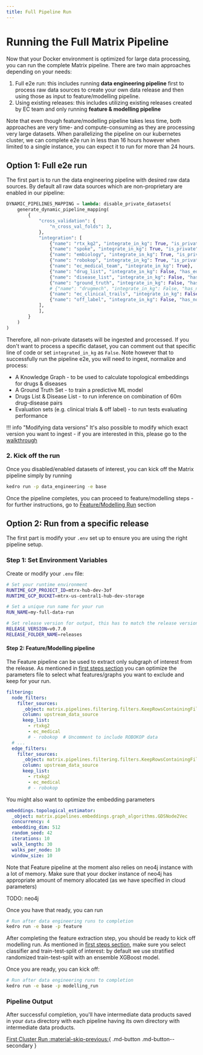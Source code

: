 ```yaml
---
title: Full Pipeline Run
---
```


# Running the Full Matrix Pipeline

Now that your Docker environment is optimized for large data processing, you can run the complete Matrix pipeline. There are two main approaches depending on your needs:

1. Full e2e run: this includes running **data engineering pipeline** first to process raw data sources to create your own data release and then using those as input to feature/modelling pipeline.
2. Using existing releases: this includes utilizing existing releases created by EC team and only running **feature & modelling pipeline**

Note that even though feature/modelling pipeline takes less time, both approaches are very time- and compute-consuming as they are processing very large datasets. When parallelizing the pipeline on our kubernetes cluster, we can complete e2e run in less than 16 hours however when limited to a single instance, you can expect it to run for more than 24 hours.

## Option 1: Full e2e run

The first part is to run the data engineering pipeline with desired raw data sources. By default all raw data sources which are non-proprietary are enabled in our pipeline:

```python 
DYNAMIC_PIPELINES_MAPPING = lambda: disable_private_datasets(
    generate_dynamic_pipeline_mapping(
        {
            "cross_validation": {
                "n_cross_val_folds": 3,
            },
            "integration": [
                {"name": "rtx_kg2", "integrate_in_kg": True, "is_private": False},
                {"name": "spoke", "integrate_in_kg": True, "is_private": True}, # NOTE: will only be ingested by users who are part of matrix project & have granted access to proprietary datasets
                {"name": "embiology", "integrate_in_kg": True, "is_private": True}, # NOTE: will only be ingested by users who are part of matrix project & have granted access to proprietary datasets
                {"name": "robokop", "integrate_in_kg": True, "is_private": False},
                {"name": "ec_medical_team", "integrate_in_kg": True},
                {"name": "drug_list", "integrate_in_kg": False, "has_edges": False},
                {"name": "disease_list", "integrate_in_kg": False, "has_edges": False},
                {"name": "ground_truth", "integrate_in_kg": False, "has_nodes": False},
                # {"name": "drugmech", "integrate_in_kg": False, "has_nodes": False},
                {"name": "ec_clinical_trails", "integrate_in_kg": False},
                {"name": "off_label", "integrate_in_kg": False, "has_nodes": False},
            ],
            ],
        }
    )
)
```
Therefore, all non-private datasets will be ingested and processed. If you don't want to process a specific dataset, you can comment out that specific line of code or set `integrated_in_kg` as `False`. Note however that to successfully run the pipeline e2e, you will need to ingest, normalize and process:

- A Knowledge Graph - to be used to calculate topological embeddings for drugs & diseases
- A Ground Truth Set - to train a predictive ML model 
- Drugs List & Disease List - to run inference on combination of 60m drug-disease pairs
- Evaluation sets (e.g. clinical trials & off label) - to run tests evaluating performance

!!! info "Modifying data versions"
    It's also possible to modify which exact version you want to ingest - if you are interested in this, please go to the [walkthrough](../deep_dive/walkthroughs/modify_data_versions.md) 


### 2. Kick off the run
Once you disabled/enabled datasets of interest, you can kick off the Matrix pipeline simply by running
```bash
kedro run -p data_engineering -e base
```
Once the pipeline completes, you can proceed to feature/modelling steps - for further instructions, go to [Feature/Modelling Run](./full_data_run.md#step-2-featuremodelling-pipeline) section

## Option 2: Run from a specific release
The first part is modify your `.env` set up to ensure you are using the right pipeline setup.

### Step 1: Set Environment Variables

Create or modify your `.env` file:

```bash
# Set your runtime environment
RUNTIME_GCP_PROJECT_ID=mtrx-hub-dev-3of
RUNTIME_GCP_BUCKET=mtrx-us-central1-hub-dev-storage

# Set a unique run name for your run
RUN_NAME=my-full-data-run

# Set release version for output, this has to match the release version
RELEASE_VERSION=v0.7.0
RELEASE_FOLDER_NAME=releases
```

#### Step 2: Feature/Modelling pipeline

The Feature pipeline can be used to extract only subgraph of interest from the release. As mentioned in [first steps section](../first_steps/run_pipeline.md) you can optimize the parameters file to select what features/graphs you want to exclude and keep for your run.

```yaml
filtering:
  node_filters:
    filter_sources:
      _object: matrix.pipelines.filtering.filters.KeepRowsContainingFilter
      column: upstream_data_source
      keep_list:
        - rtxkg2
        - ec_medical
        # - robokop  # Uncomment to include ROBOKOP data
  # ...
  edge_filters:
    filter_sources:
      _object: matrix.pipelines.filtering.filters.KeepRowsContainingFilter
      column: upstream_data_source
      keep_list:
        - rtxkg2
        - ec_medical
        # - robokop

```

You might also want to optimize the embedding parameters
```yaml
embeddings.topological_estimator:
  _object: matrix.pipelines.embeddings.graph_algorithms.GDSNode2Vec 
  concurrency: 4
  embedding_dim: 512
  random_seed: 42
  iterations: 10
  walk_length: 30
  walks_per_node: 10
  window_size: 10
```


Note that Feature pipeline at the moment also relies on neo4j instance with a lot of memory. Make sure that your docker instance of neo4j has appropriate amount of memory allocated (as we have specified in cloud parameters)

TODO: neo4j 

Once you have that ready, you can run
```bash
# Run after data engineering runs to completion
kedro run -e base -p feature
```

After completing the feature extraction step, you should be ready to kick off modelling run. As mentioned in [first steps section](../first_steps/run_pipeline.md), make sure you select classifier and train-test-split of interest: by default we use stratified randomized train-test-split with an ensemble XGBoost model.

Once you are ready, you can kick off:
```bash
# Run after data engineering runs to completion
kedro run -e base -p modelling_run
```
### Pipeline Output

After successful completion, you'll have intermediate data products saved in your `data` directory with each pipeline having its own directory with intermediate data products.

[First Cluster Run :material-skip-previous:](../first_cluster_run/index.md){ .md-button .md-button--secondary }